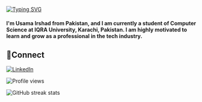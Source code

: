 [![Typing SVG](https://readme-typing-svg.demolab.com?font=Fira+Code&weight=600&size=30&pause=1000&color=FFFFFF&width=435&lines=Assalamu+Alaikum+%F0%9F%91%8B;I'm+Usama+Irshad;Computer+Science+Student)](https://git.io/typing-svg)
#### I'm Usama Irshad from Pakistan, and I am currently a student of Computer Science at IQRA University, Karachi, Pakistan. I am highly motivated to learn and grow as a professional in the tech industry.

## 🤝Connect
[![LinkedIn](https://img.shields.io/badge/LinkedIn-0077B5?style=for-the-badge&logo=linkedin&logoColor=white)](https://www.linkedin.com/in/usamairshad/)

![Profile views](https://gpvc.arturio.dev/musamairshad) 

![GitHub streak stats](https://streak-stats.demolab.com/?user=musamairshad)
